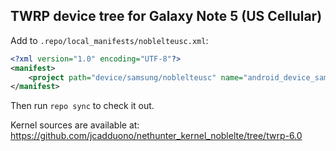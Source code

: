## TWRP device tree for Galaxy Note 5 (US Cellular)

Add to `.repo/local_manifests/noblelteusc.xml`:

```xml
<?xml version="1.0" encoding="UTF-8"?>
<manifest>
	<project path="device/samsung/noblelteusc" name="android_device_samsung_noblelteusc" remote="TeamWin" revision="android-6.0" />
</manifest>
```

Then run `repo sync` to check it out.

Kernel sources are available at: https://github.com/jcadduono/nethunter_kernel_noblelte/tree/twrp-6.0

